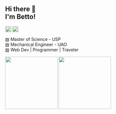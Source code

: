 <h2 color="red" align="left">Hi there 👋 <br> I'm Betto!</h2>

<a href="https://www.instagram.com/bettoalsur/" target="blank" >
    <img align="left" width="20px" height="20px" src="https://upload.wikimedia.org/wikipedia/commons/thumb/a/a5/Instagram_icon.png/1024px-Instagram_icon.png" alt="">
</a>

<a href="https://www.linkedin.com/in/albertoleduran/" target="blank" >
    <img width="20px" height="20px" src="https://cdn-icons-png.flaticon.com/512/174/174857.png" alt="">
</a>

<p align="left" >
    ▨ Master of Science - USP<br>
    ▨ Mechanical Engineer - UAO<br>
    ▨ Web Dev | Programmer | Traveler<br>
</p>

<img height="170px" align="left" src="https://github-readme-stats.vercel.app/api?username=bettoalsur&theme=default&show_icons=true&count_private=true" alt="">
<img height="170px" align="left" src="https://github-readme-stats.vercel.app/api/top-langs/?username=bettoalsur&layout=compact" alt="">
